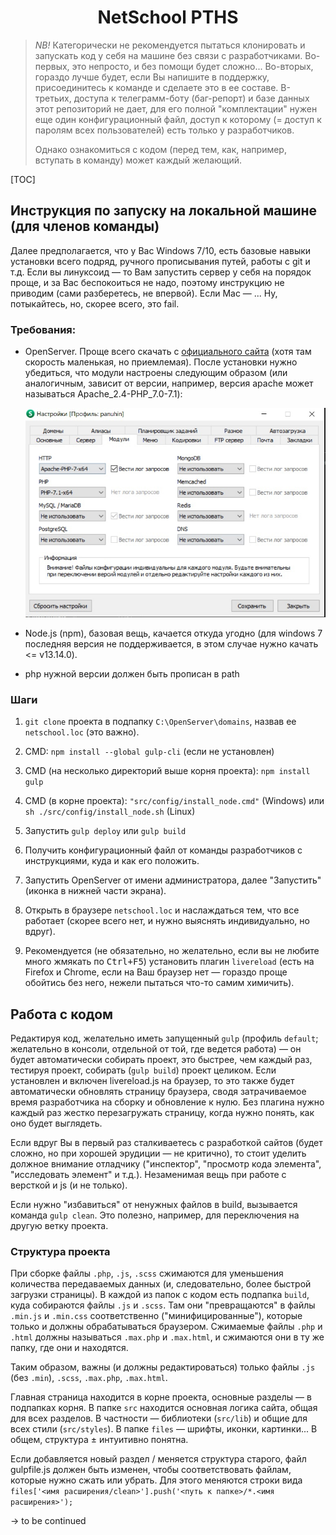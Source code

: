 <h1 align="center">NetSchool PTHS</h1>

>*NB!*    Категорически не рекомендуется пытаться клонировать и запускать код у себя на машине без связи с разработчиками. Во-первых, это непросто, и без помощи будет сложно... Во-вторых, гораздо лучше будет, если Вы напишите в поддержку, присоединитесь к команде и сделаете это в ее составе. В-третьих, доступа к телеграмм-боту (баг-репорт) и базе данных этот репозиторий не дает, для его полной "комплектации" нужен еще один конфигурационный файл, доступ к которому (= доступ к паролям всех пользователей) есть только у разработчиков. 
>
>Однако ознакомиться с кодом (перед тем, как, например, вступать в команду) может каждый желающий.

[TOC]

## Инструкция по запуску на локальной машине (для членов команды)

Далее предполагается, что у Вас Windows 7/10, есть базовые навыки установки всего подряд, ручного прописывания путей, работы с git и т.д. Если вы линуксоид — то Вам запустить сервер у себя на порядок проще, и за Вас беспокоиться не надо, поэтому инструкцию не приводим (сами разберетесь, не впервой). Если Mac — ... Ну, потыкайтесь, но, скорее всего, это fail.

### Требования:

-  OpenServer. Проще всего скачать с [официального сайта](https://ospanel.io/download/) (хотя там скорость маленькая, но приемлемая). После установки нужно убедиться, что модули настроены следующим образом (или аналогичным, зависит от версии, например, версия apache может называться Apache_2.4-PHP_7.0-7.1):

   ![open_server_config](files/screenshots/open_server_config.jpg)



-  Node.js (npm), базовая вещь, качается откуда угодно (для windows 7 последняя версия не поддерживается, в этом случае нужно качать <= v13.14.0).

-  php нужной версии должен быть прописан в path

### Шаги

1. `git clone` проекта в подпапку `C:\OpenServer\domains`, назвав ее `netschool.loc` (это важно).

2. CMD: `npm install --global gulp-cli` (если не установлен)

3. CMD (на несколько директорий выше корня проекта): `npm install gulp`

4. CMD (в корне проекта): `"src/config/install_node.cmd"` (Windows) или `sh ./src/config/install_node.sh` (Linux)

5. Запустить `gulp deploy` или `gulp build`

6. Получить конфигурационный файл от команды разработчиков с инструкциями, куда и как его положить.

7. Запустить OpenServer от имени администратора, далее "Запустить" (иконка в нижней части экрана).

8. Открыть в браузере `netschool.loc` и наслаждаться тем, что все работает (скорее всего нет, и нужно выяснять индивидуально, но вдруг).

9. Рекомендуется (не обязательно, но желательно, если вы не любите много жмякать по <kbd>Ctrl+F5</kbd>) установить плагин `livereload` (есть на Firefox и Chrome, если на Ваш браузер нет — гораздо проще обойтись без него, нежели пытаться что-то самим химичить).



## Работа с кодом

Редактируя код, желательно иметь запущенный `gulp`  (профиль `default`; желательно в консоли, отдельной от той, где ведется работа) — он будет автоматически собирать проект, это быстрее, чем каждый раз, тестируя проект, собирать (`gulp build`) проект целиком. Если установлен и включен livereload.js на браузер, то это также будет автоматически обновлять страницу браузера, сводя затрачиваемое время разработчика на сборку и обновление к нулю. Без плагина нужно каждый раз жестко перезагружать страницу, когда нужно понять, как оно будет выглядеть.

Если вдруг Вы в первый раз сталкиваетесь с разработкой сайтов (будет сложно, но при хорошей эрудиции — не критично), то стоит уделить должное внимание отладчику ("инспектор", "просмотр кода элемента", "исследовать элемент" и т.д.). Незаменимая вещь при работе с версткой и js (и не только).

Если нужно "избавиться" от ненужных файлов в build, вызывается команда `gulp clean`. Это полезно, например, для переключения на другую ветку проекта.


### Структура проекта

При сборке файлы `.php`, `.js`, `.scss` сжимаются для уменьшения количества передаваемых данных (и, следовательно, более быстрой загрузки страницы). В каждой из папок с кодом есть подпапка `build`, куда собираются файлы  `.js` и `.scss`. Там они "превращаются" в файлы `.min.js` и `.min.css` соответственно ("минифицированные"), которые только и должны обрабатываться браузером. Сжимаемые файлы `.php` и `.html` должны называться `.max.php` и `.max.html`, и сжимаются они в ту же папку, где они и находятся.

Таким образом, важны (и должны редактироваться) только файлы `.js` (без `.min`), `.scss`, `.max.php`, `.max.html`.

Главная страница находится в корне проекта, основные разделы — в подпапках корня. В папке `src` находится основная логика сайта, общая для всех разделов. В частности — библиотеки (`src/lib`) и общие для всех стили (`src/styles`). В папке `files` — шрифты, иконки, картинки... В общем, структура ± интуитивно понятна.

Если добавляется новый раздел / меняется структура старого, файл gulpfile.js должен быть изменен, чтобы соответствовать файлам, которые нужно сжать или убрать. Для этого меняются строки вида `files['<имя расширения/clean>'].push('<путь к папке>/*.<имя расширения>');`

→ to be continued
